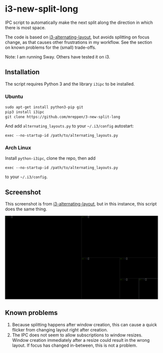 i3-new-split-long
=====================

IPC script to automatically make the next split along the direction in which there is most space.

The code is based on [i3-alternating-layout](https://github.com/olemartinorg/i3-alternating-layout), but avoids splitting on focus change, as that causes other frustrations in my workflow.  See the section on known problems for the (small) trade-offs.

Note: I am running Sway. Others have tested it on i3.

Installation
------------
The script requires Python 3 and the library `i3ipc` to be installed.

### Ubuntu

```
sudo apt-get install python3-pip git
pip3 install i3ipc
git clone https://github.com/mreppen/3-new-split-long
```
And add `alternating_layouts.py` to your `~/.i3/config` autostart:
```
exec --no-startup-id /path/to/alternating_layouts.py
```

### Arch Linux
Install `python-i3ipc`, clone the repo, then add
```
exec --no-startup-id /path/to/alternating_layouts.py
```
to your `~/.i3/config`.


Screenshot
----------

This screenshot is from [i3-alternating-layout](https://github.com/olemartinorg/i3-alternating-layout), but in this instance, this script does the same thing.

![Screenshot](https://github.com/mreppen/i3-new-split-long/raw/main/screenshot.png "Screenshot (1920x1080)")

Known problems
--------------

1. Because splitting happens after window creation, this can cause a quick flicker from changing layout right after creation.
2. The IPC does not seem to allow subscriptions to window resizes. Window creation immediately after a resize could result in the wrong layout. If focus has changed in-between, this is not a problem.
